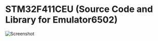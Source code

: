 # STM32F411CEU (Source Code and Library for Emulator6502)

![Screenshot](sourcecode/Emulator6502/imagefiles/image1.jpg)


